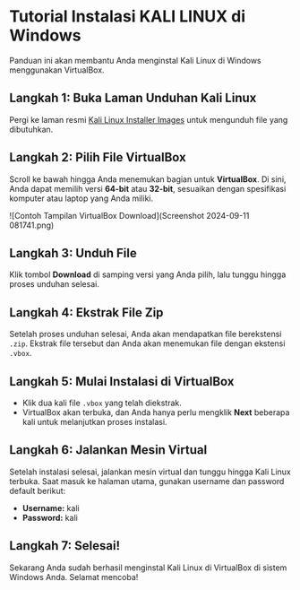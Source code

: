 # Tutorial Instalasi KALI LINUX di Windows

Panduan ini akan membantu Anda menginstal Kali Linux di Windows menggunakan VirtualBox.

## Langkah 1: Buka Laman Unduhan Kali Linux
Pergi ke laman resmi [Kali Linux Installer Images](https://www.kali.org/get-kali/#kali-installer-images) untuk mengunduh file yang dibutuhkan.

## Langkah 2: Pilih File VirtualBox
Scroll ke bawah hingga Anda menemukan bagian untuk **VirtualBox**. Di sini, Anda dapat memilih versi **64-bit** atau **32-bit**, sesuaikan dengan spesifikasi komputer atau laptop yang Anda miliki.

![Contoh Tampilan VirtualBox Download](Screenshot 2024-09-11 081741.png)

## Langkah 3: Unduh File
Klik tombol **Download** di samping versi yang Anda pilih, lalu tunggu hingga proses unduhan selesai.

## Langkah 4: Ekstrak File Zip
Setelah proses unduhan selesai, Anda akan mendapatkan file berekstensi `.zip`. Ekstrak file tersebut dan Anda akan menemukan file dengan ekstensi `.vbox`.

## Langkah 5: Mulai Instalasi di VirtualBox
- Klik dua kali file `.vbox` yang telah diekstrak.
- VirtualBox akan terbuka, dan Anda hanya perlu mengklik **Next** beberapa kali untuk melanjutkan proses instalasi.
  
## Langkah 6: Jalankan Mesin Virtual
Setelah instalasi selesai, jalankan mesin virtual dan tunggu hingga Kali Linux terbuka. Saat masuk ke halaman utama, gunakan username dan password default berikut:
- **Username:** kali
- **Password:** kali

## Langkah 7: Selesai!
Sekarang Anda sudah berhasil menginstal Kali Linux di VirtualBox di sistem Windows Anda. Selamat mencoba!


